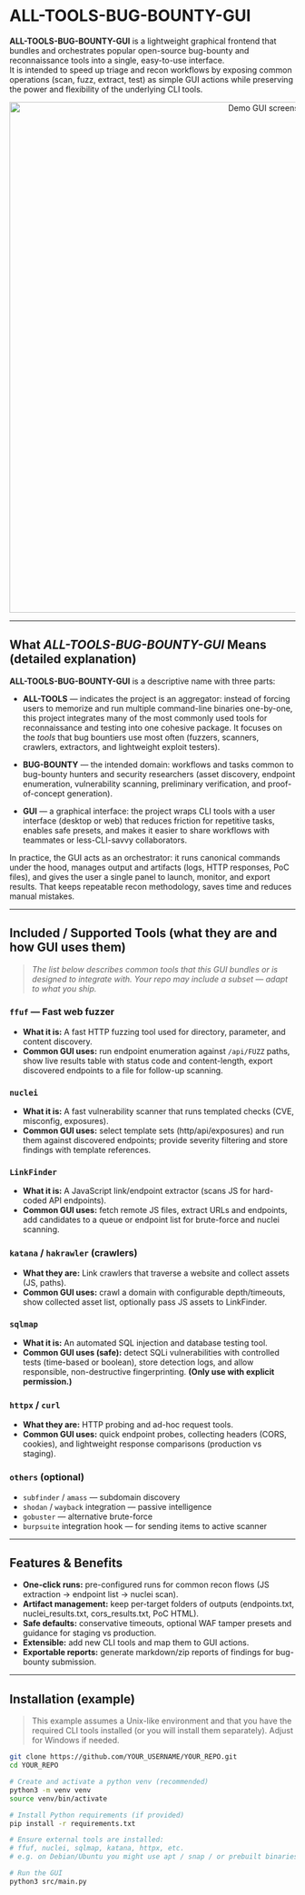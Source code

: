 # ALL-TOOLS-BUG-BOUNTY-GUI

**ALL-TOOLS-BUG-BOUNTY-GUI** is a lightweight graphical frontend that bundles and orchestrates popular open-source bug-bounty and reconnaissance tools into a single, easy-to-use interface.  
It is intended to speed up triage and recon workflows by exposing common operations (scan, fuzz, extract, test) as simple GUI actions while preserving the power and flexibility of the underlying CLI tools.

<p align="center">
  <img src="images/demo.png" alt="Demo GUI screenshot" width="900">
</p>

---

## What *ALL-TOOLS-BUG-BOUNTY-GUI* Means (detailed explanation)

**ALL-TOOLS-BUG-BOUNTY-GUI** is a descriptive name with three parts:

- **ALL-TOOLS** — indicates the project is an aggregator: instead of forcing users to memorize and run multiple command-line binaries one-by-one, this project integrates many of the most commonly used tools for reconnaissance and testing into one cohesive package. It focuses on the *tools* that bug bountiers use most often (fuzzers, scanners, crawlers, extractors, and lightweight exploit testers).

- **BUG-BOUNTY** — the intended domain: workflows and tasks common to bug-bounty hunters and security researchers (asset discovery, endpoint enumeration, vulnerability scanning, preliminary verification, and proof-of-concept generation).

- **GUI** — a graphical interface: the project wraps CLI tools with a user interface (desktop or web) that reduces friction for repetitive tasks, enables safe presets, and makes it easier to share workflows with teammates or less-CLI-savvy collaborators.

In practice, the GUI acts as an orchestrator: it runs canonical commands under the hood, manages output and artifacts (logs, HTTP responses, PoC files), and gives the user a single panel to launch, monitor, and export results. That keeps repeatable recon methodology, saves time and reduces manual mistakes.

---

## Included / Supported Tools (what they are and how GUI uses them)

> *The list below describes common tools that this GUI bundles or is designed to integrate with. Your repo may include a subset — adapt to what you ship.*

### `ffuf` — Fast web fuzzer
- **What it is:** A fast HTTP fuzzing tool used for directory, parameter, and content discovery.
- **Common GUI uses:** run endpoint enumeration against `/api/FUZZ` paths, show live results table with status code and content-length, export discovered endpoints to a file for follow-up scanning.

### `nuclei`
- **What it is:** A fast vulnerability scanner that runs templated checks (CVE, misconfig, exposures).
- **Common GUI uses:** select template sets (http/api/exposures) and run them against discovered endpoints; provide severity filtering and store findings with template references.

### `LinkFinder`
- **What it is:** A JavaScript link/endpoint extractor (scans JS for hard-coded API endpoints).
- **Common GUI uses:** fetch remote JS files, extract URLs and endpoints, add candidates to a queue or endpoint list for brute-force and nuclei scanning.

### `katana` / `hakrawler` (crawlers)
- **What they are:** Link crawlers that traverse a website and collect assets (JS, paths).
- **Common GUI uses:** crawl a domain with configurable depth/timeouts, show collected asset list, optionally pass JS assets to LinkFinder.

### `sqlmap`
- **What it is:** An automated SQL injection and database testing tool.
- **Common GUI uses (safe):** detect SQLi vulnerabilities with controlled tests (time-based or boolean), store detection logs, and allow responsible, non-destructive fingerprinting. **(Only use with explicit permission.)**

### `httpx` / `curl`
- **What they are:** HTTP probing and ad-hoc request tools.
- **Common GUI uses:** quick endpoint probes, collecting headers (CORS, cookies), and lightweight response comparisons (production vs staging).

### `others` (optional)
- `subfinder` / `amass` — subdomain discovery
- `shodan` / `wayback` integration — passive intelligence
- `gobuster` — alternative brute-force
- `burpsuite` integration hook — for sending items to active scanner

---

## Features & Benefits

- **One-click runs:** pre-configured runs for common recon flows (JS extraction → endpoint list → nuclei scan).
- **Artifact management:** keep per-target folders of outputs (endpoints.txt, nuclei_results.txt, cors_results.txt, PoC HTML).
- **Safe defaults:** conservative timeouts, optional WAF tamper presets and guidance for staging vs production.
- **Extensible:** add new CLI tools and map them to GUI actions.
- **Exportable reports:** generate markdown/zip reports of findings for bug-bounty submission.

---

## Installation (example)

> This example assumes a Unix-like environment and that you have the required CLI tools installed (or you will install them separately). Adjust for Windows if needed.

```bash
git clone https://github.com/YOUR_USERNAME/YOUR_REPO.git
cd YOUR_REPO

# Create and activate a python venv (recommended)
python3 -m venv venv
source venv/bin/activate

# Install Python requirements (if provided)
pip install -r requirements.txt

# Ensure external tools are installed:
# ffuf, nuclei, sqlmap, katana, httpx, etc.
# e.g. on Debian/Ubuntu you might use apt / snap / or prebuilt binaries.

# Run the GUI
python3 src/main.py
